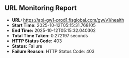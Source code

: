 ## URL Monitoring Report

- **URL:** https://api-gw1-prod1.fisglobal.com/gw/v1/health
- **Start Time:** 2025-10-12T05:15:31.768105
- **End Time:** 2025-10-12T05:15:32.040302
- **Total Time Taken:** 0.272197 seconds
- **HTTP Status Code:** 403
- **Status:** Failure
- **Failure Reason:** HTTP Status Code: 403

